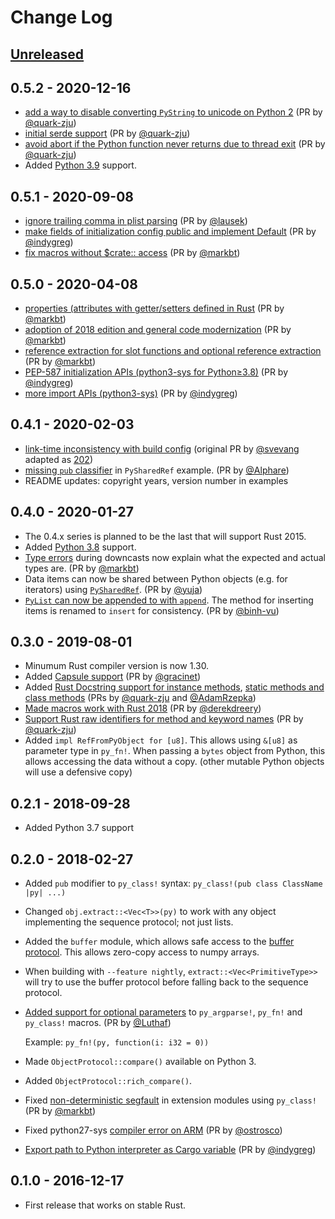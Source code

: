 # Change Log

## [Unreleased]

[Unreleased]: https://github.com/dgrunwald/rust-cpython/compare/0.5.2...HEAD

## 0.5.2 - 2020-12-16
- [add a way to disable converting `PyString` to unicode on Python 2][240] (PR by [@quark-zju])
- [initial serde support][241] (PR by [@quark-zju])
- [avoid abort if the Python function never returns due to thread exit][244] (PR by [@quark-zju])
- Added [Python 3.9][243] support.

[240]: https://github.com/dgrunwald/rust-cpython/pull/240
[241]: https://github.com/dgrunwald/rust-cpython/pull/241
[243]: https://github.com/dgrunwald/rust-cpython/pull/243
[244]: https://github.com/dgrunwald/rust-cpython/pull/244

## 0.5.1 - 2020-09-08
- [ignore trailing comma in plist parsing][220] (PR by [@lausek])
- [make fields of initialization config public and implement Default][219] (PR by [@indygreg])
- [fix macros without $crate:: access][234] (PR by [@markbt])

[@lausek]: https://github.com/lausek
[220]: https://github.com/dgrunwald/rust-cpython/pull/220
[219]: https://github.com/dgrunwald/rust-cpython/pull/219
[234]: https://github.com/dgrunwald/rust-cpython/pull/234

## 0.5.0 - 2020-04-08
- [properties (attributes with getter/setters defined in Rust][208] (PR by [@markbt])
- [adoption of 2018 edition and general code modernization][204] (PR by [@markbt])
- [reference extraction for slot functions and optional reference extraction][207] (PR by [@markbt])
- [PEP-587 initialization APIs (python3-sys for Python≥3.8)][211] (PR by [@indygreg])
- [more import APIs (python3-sys)][210] (PR by [@indygreg])

[208]: https://github.com/dgrunwald/rust-cpython/pull/208
[204]: https://github.com/dgrunwald/rust-cpython/pull/204
[207]: https://github.com/dgrunwald/rust-cpython/pull/207
[211]: https://github.com/dgrunwald/rust-cpython/pull/211
[210]: https://github.com/dgrunwald/rust-cpython/pull/210

## 0.4.1 - 2020-02-03
- [link-time inconsistency with build config][135] (original PR by [@svevang] adapted as [202])
- [missing `pub` classifier][206] in `PySharedRef` example. (PR by [@Alphare])
- README updates: copyright years, version number in examples

[135]: https://github.com/dgrunwald/rust-cpython/pull/135
[@svevang]: https://github.com/svevang
[202]: https://github.com/dgrunwald/rust-cpython/pull/202
[206]: https://github.com/dgrunwald/rust-cpython/pull/206
[@Alphare]: https://github.com/Alphare

## 0.4.0 - 2020-01-27
- The 0.4.x series is planned to be the last that will support Rust 2015.
- Added [Python 3.8][187] support.
- [Type errors][199] during downcasts now explain what the expected and actual types are. (PR by [@markbt])
- Data items can now be shared between Python objects (e.g. for iterators) using [`PySharedRef`][189]. (PR by [@yuja])
- [`PyList` can now be appended to with `append`][197].  The method for inserting items is renamed to `insert` for consistency.  (PR by [@binh-vu])

[199]: https://github.com/dgrunwald/rust-cpython/pull/199
[197]: https://github.com/dgrunwald/rust-cpython/pull/197
[@binh-vu]: https://github.com/binh-vu
[189]: https://github.com/dgrunwald/rust-cpython/pull/189
[@yuja]: https://github.com/yuja
[187]: https://github.com/dgrunwald/rust-cpython/pull/187

## 0.3.0 - 2019-08-01
- Minumum Rust compiler version is now 1.30.
- Added [Capsule support][169] (PR by [@gracinet])
- Added [Rust Docstring support for instance methods][166], [static methods and class methods][179] (PRs by [@quark-zju] and [@AdamRzepka])
- [Made macros work with Rust 2018][167] (PR by [@derekdreery])
- [Support Rust raw identifiers for method and keyword names][183] (PR by [@quark-zju])
- Added `impl RefFromPyObject for [u8]`. This allows using `&[u8]` as parameter type in `py_fn!`.
  When passing a `bytes` object from Python, this allows accessing the data without a copy.
  (other mutable Python objects will use a defensive copy)

[166]: https://github.com/dgrunwald/rust-cpython/pull/166
[183]: https://github.com/dgrunwald/rust-cpython/pull/183
[@quark-zju]: https://github.com/quark-zju
[167]: https://github.com/dgrunwald/rust-cpython/pull/167
[@derekdreery]: https://github.com/derekdreery
[169]: https://github.com/dgrunwald/rust-cpython/pull/169
[@gracinet]: https://github.com/gracinet
[179]: https://github.com/dgrunwald/rust-cpython/pull/179
[@AdamRzepka]: https://github.com/AdamRzepkaA

## 0.2.1 - 2018-09-28
- Added Python 3.7 support

## 0.2.0 - 2018-02-27
- Added `pub` modifier to `py_class!` syntax: `py_class!(pub class ClassName |py| ...)`
- Changed `obj.extract::<Vec<T>>(py)` to work with any object implementing the sequence protocol; not just lists.
- Added the `buffer` module, which allows safe access to the [buffer protocol](https://docs.python.org/3/c-api/buffer.html).
  This allows zero-copy access to numpy arrays.
- When building with `--feature nightly`, `extract::<Vec<PrimitiveType>>` will try to use the buffer protocol
  before falling back to the sequence protocol.
- [Added support for optional parameters][81] to `py_argparse!`, `py_fn!` and `py_class!` macros. (PR by [@Luthaf])

  Example: `py_fn!(py, function(i: i32 = 0))`
- Made `ObjectProtocol::compare()` available on Python 3.
- Added `ObjectProtocol::rich_compare()`.
- Fixed [non-deterministic segfault][115] in extension modules using `py_class!` (PR by [@markbt])
- Fixed python27-sys [compiler error on ARM][114] (PR by [@ostrosco])
- [Export path to Python interpreter as Cargo variable][119] (PR by [@indygreg])

[81]: https://github.com/dgrunwald/rust-cpython/pull/81
[@Luthaf]: https://github.com/Luthaf
[115]: https://github.com/dgrunwald/rust-cpython/pull/115
[@markbt]: https://github.com/markbt
[114]: https://github.com/dgrunwald/rust-cpython/pull/114
[@ostrosco]: https://github.com/ostrosco
[119]: https://github.com/dgrunwald/rust-cpython/pull/119
[@indygreg]: https://github.com/indygreg

## 0.1.0 - 2016-12-17
- First release that works on stable Rust.

